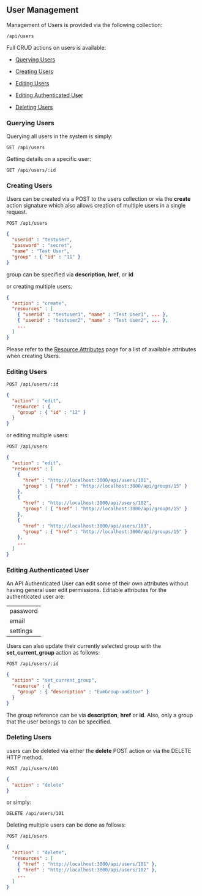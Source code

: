 ---
---

## User Management

Management of Users is provided via the following collection:

``` data
/api/users
```

Full CRUD actions on users is available:

  - [Querying Users](#querying-users)

  - [Creating Users](#creating-users)

  - [Editing Users](#editing-users)

  - [Editing Authenticated User](#editing-authenticated-user)

  - [Deleting Users](#deleting-users)

### Querying Users

Querying all users in the system is simply:

    GET /api/users

Getting details on a specific user:

    GET /api/users/:id

### Creating Users

Users can be created via a POST to the users collection or via the
**create** action signature which also allows creation of multiple users
in a single request.

    POST /api/users

``` json
{
  "userid" : "testuser",
  "password" : "secret",
  "name" : "Test User",
  "group" : { "id" : "11" }
}
```

<div class="note">

group can be specified via **description**, **href**, or **id**

</div>

or creating multiple users:

``` json
{
  "action" : "create",
  "resources" : [
    { "userid" : "testuser1", "name" : "Test User1", ... },
    { "userid" : "testuser2", "name" : "Test User2", ... },
    ...
  ]
}
```

<div class="note">

Please refer to the [Resource
Attributes](../appendices/resource_attributes.html#users) page for a
list of available attributes when creating Users.

</div>

### Editing Users

    POST /api/users/:id

``` json
{
  "action" : "edit",
  "resource" : {
    "group" : { "id" : "12" }
  }
}
```

or editing multiple users:

    POST /api/users

``` json
{
  "action" : "edit",
  "resources" : [
    {
      "href" : "http://localhost:3000/api/users/101",
      "group" : { "href" : "http://localhost:3000/api/groups/15" }
    },
    {
      "href" : "http://localhost:3000/api/users/102",
      "group" : { "href" : "http://localhost:3000/api/groups/15" }
    },
    {
      "href" : "http://localhost:3000/api/users/103",
      "group" : { "href" : "http://localhost:3000/api/groups/15" }
    },
    ...
  ]
}
```

### Editing Authenticated User

An API Authenticated User can edit some of their own attributes without
having general user edit permissions. Editable attributes for the
authenticated user are:

|          |
| -------- |
| password |
| email    |
| settings |

Users can also update their currently selected group with the
**set\_current\_group** action as follows:

    POST /api/users/:id

``` json
{
  "action" : "set_current_group",
  "resource" : {
    "group" : { "description" : "EvmGroup-auditor" }
  }
}
```

<div class="note">

The group reference can be via **description**, **href** or **id**.
Also, only a group that the user belongs to can be specified.

</div>

### Deleting Users

users can be deleted via either the **delete** POST action or via the
DELETE HTTP method.

    POST /api/users/101

``` json
{
  "action" : "delete"
}
```

or simply:

    DELETE /api/users/101

Deleting multiple users can be done as follows:

    POST /api/users

``` json
{
  "action" : "delete",
  "resources" : [
    { "href" : "http://localhost:3000/api/users/101" },
    { "href" : "http://localhost:3000/api/users/102" },
    ...
  ]
}
```
